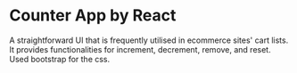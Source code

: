 # Counter App by React
A straightforward UI that is frequently utilised in ecommerce sites' cart lists. It provides functionalities for increment, decrement, remove, and reset.
Used bootstrap for the css.